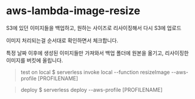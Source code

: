 # aws-lambda-image-resize
S3에 있던 이미지들을 백업하고, 원하는 사이즈로 리사이징해서 다시 S3에 업로드

이미지 처리되는걸 순서대로 확인하면서 체크합니다.

특정 날짜 이후에 생성된 이미지들만 가져와서 백업 폴더에 원본을 옮기고, 리사이징한 이미지를 버킷에 올립니다.

> test on local
$ serverless invoke local --function resizeImage --aws-profile [PROFILENAME]

> deploy
$ serverless deploy --aws-profile [PROFILENAME]
